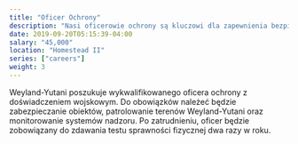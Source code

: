 ```yaml
---
title: "Oficer Ochrony"
description: "Nasi oficerowie ochrony są kluczowi dla zapewnienia bezpieczeństwa i dobrostanu personelu Weyland-Yutani."
date: 2019-09-20T05:15:39-04:00
salary: "45,000"
location: "Homestead II"
series: ["careers"]
weight: 3
---
```


Weyland-Yutani poszukuje wykwalifikowanego oficera ochrony z doświadczeniem wojskowym. Do obowiązków należeć będzie zabezpieczanie obiektów, patrolowanie terenów Weyland-Yutani oraz monitorowanie systemów nadzoru. Po zatrudnieniu, oficer będzie zobowiązany do zdawania testu sprawności fizycznej dwa razy w roku.
